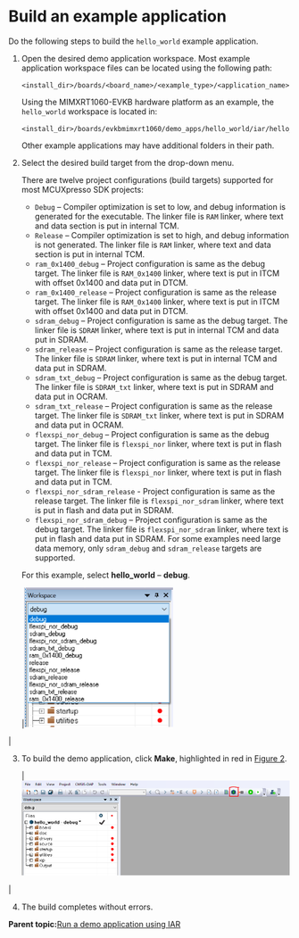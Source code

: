 # Build an example application

Do the following steps to build the `hello_world` example application.

1.  Open the desired demo application workspace. Most example application workspace files can be located using the following path:

    ```
    <install_dir>/boards/<board_name>/<example_type>/<application_name>/iar
    ```

    Using the MIMXRT1060-EVKB hardware platform as an example, the `hello_world` workspace is located in:

    ```
    <install_dir>/boards/evkbmimxrt1060/demo_apps/hello_world/iar/hello_world.eww
    ```

    Other example applications may have additional folders in their path.

2.  Select the desired build target from the drop-down menu.

    There are twelve project configurations \(build targets\) supported for most MCUXpresso SDK projects:

    -   `Debug` – Compiler optimization is set to low, and debug information is generated for the executable. The linker file is `RAM` linker, where text and data section is put in internal TCM.
    -   `Release` – Compiler optimization is set to high, and debug information is not generated. The linker file is `RAM` linker, where text and data section is put in internal TCM.
    -   `ram_0x1400_debug` – Project configuration is same as the debug target. The linker file is `RAM_0x1400` linker, where text is put in ITCM with offset 0x1400 and data put in DTCM.
    -   `ram_0x1400_release` – Project configuration is same as the release target. The linker file is `RAM_0x1400` linker, where text is put in ITCM with offset 0x1400 and data put in DTCM.
    -   `sdram_debug` – Project configuration is same as the debug target. The linker file is `SDRAM` linker, where text is put in internal TCM and data put in SDRAM.
    -   `sdram_release` – Project configuration is same as the release target. The linker file is `SDRAM` linker, where text is put in internal TCM and data put in SDRAM.
    -   `sdram_txt_debug` – Project configuration is same as the debug target. The linker file is `SDRAM_txt` linker, where text is put in SDRAM and data put in OCRAM.
    -   `sdram_txt_release` – Project configuration is same as the release target. The linker file is `SDRAM_txt` linker, where text is put in SDRAM and data put in OCRAM.
    -   `flexspi_nor_debug` – Project configuration is same as the debug target. The linker file is `flexspi_nor` linker, where text is put in flash and data put in TCM.
    -   `flexspi_nor_release` – Project configuration is same as the release target. The linker file is `flexspi_nor` linker, where text is put in flash and data put in TCM.
    -   `flexspi_nor_sdram_release` - Project configuration is same as the release target. The linker file is `flexspi_nor_sdram` linker, where text is put in flash and data put in SDRAM.
    -   `flexspi_nor_sdram_debug` – Project configuration is same as the debug target. The linker file is `flexspi_nor_sdram` linker, where text is put in flash and data put in SDRAM.
    For some examples need large data memory, only `sdram_debug` and `sdram_release` targets are supported.

    For this example, select **hello\_world** – **debug**.

    |![](../images/demo_build_target_selection_rt1020.png "Demo build target selection")

|

3.  To build the demo application, click **Make**, highlighted in red in [Figure 2](build_an_example_application_002.md#BUILDINGDEMOAPP).

    |![](../images/build_the_demo_application_rt1060.png "Build the demo application")

|

4.  The build completes without errors.

**Parent topic:**[Run a demo application using IAR](../topics/run_a_demo_application_using_iar.md)

